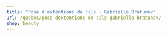 ```yaml
---
title: "Pose d'extentions de cils - Gabriella Bratunov"
url: /quebec/pose-dextentions-de-cils-gabriella-bratunov/
shop: beauty
---
```

